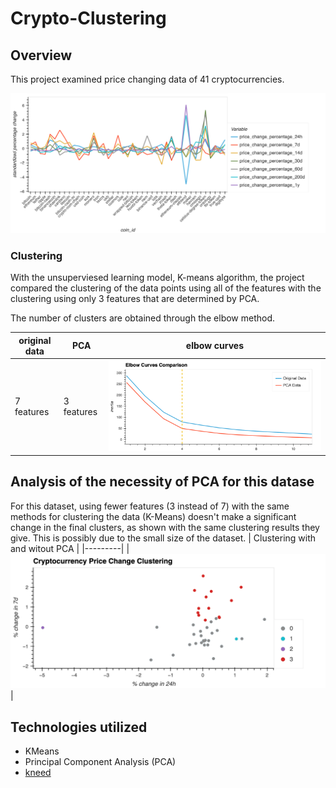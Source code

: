 # Crypto-Clustering

## Overview
This project examined price changing data of 41 cryptocurrencies.

![Cryptocurrency price changes](/images/standardizedData.png)

### Clustering
With the unsuperviesed learning model, K-means algorithm, the project compared the clustering of the data points using all of the features with the clustering using only 3 features that are determined by PCA. 

The number of clusters are obtained through the elbow method.

| original data | PCA | elbow curves |
|-------------|-------------|-------------|
| 7 features | 3 features | ![Elbow curves comparison](/images/elbowCurvesComparison.png) |

## Analysis of the necessity of PCA for this datase
For this dataset, using fewer features (3 instead of 7) with the same methods for clustering the data (K-Means) doesn't make a significant change in the final clusters, as shown with the same clustering results they give. This is possibly due to the small size of the dataset.
| Clustering with and witout PCA |
|---------|
| ![Data clusteriing](/images/clusteringComparison.png) |

## Technologies utilized
* KMeans
* Principal Component Analysis (PCA)
* [kneed](https://github.com/arvkevi/kneed)

